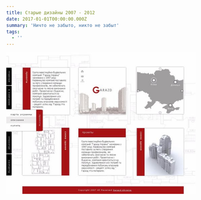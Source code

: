 ```yaml
---
title: Старые дизайны 2007 - 2012
date: 2017-01-01T00:00:00.000Z
summary: 'Ничто не забыто, никто не забыт'
tags:
  - ''
---
```





![](/static/img/d06a6e2a1c61e3afa1a3c6b718a03c01.jpg)
